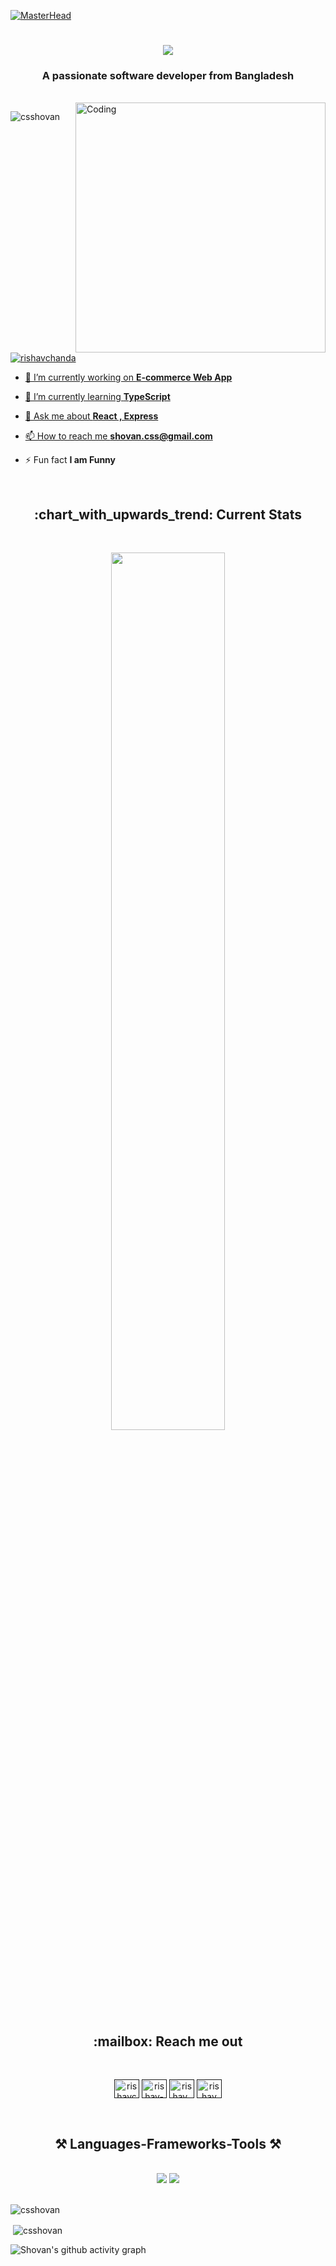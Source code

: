 [![MasterHead](https://firebasestorage.googleapis.com/v0/b/flexi-coding.appspot.com/o/dempgi7-520f8d5f-63d4-4453-8822-dbc149ae27f8.gif?alt=media&token=91c0c7b2-93c3-4029-b011-1a8703c5730d)](https://rishavchanda.io)

<h1 align="center">
    <img src="https://readme-typing-svg.herokuapp.com/?font=Righteous&size=35&center=true&vCenter=true&width=500&height=70&duration=4000&lines=Hi+There!+👋;+I'm+Shovan+Saha!;" />
</h1>

<h3 align="center">A passionate software developer from Bangladesh</h3>

<br/>

<img align="right" alt="Coding" width="400" src="https://cdn.dribbble.com/users/1162077/screenshots/3848914/programmer.gif">


<p align="left"> <img src="https://komarev.com/ghpvc/?username=csshovan&label=Profile%20views&color=0e75b6&style=flat" alt="csshovan" /> </p>

<p align="left"> <a href="" target="blank"><img src="https://img.shields.io/twitter/follow/csshovan?logo=twitter&style=for-the-badge" alt="rishavchanda"  </p>

- 🔭 I’m currently working on **E-commerce Web App**

- 🌱 I’m currently learning **TypeScript**

- 💬 Ask me about **React , Express**

- 📫 How to reach me **shovan.css@gmail.com**

- ⚡ Fun fact **I am Funny**

<br/>

 <h2 align="center"> :chart_with_upwards_trend: Current Stats</h2>

<br />
<p align="center">
  <img width="60%" src="https://github-readme-streak-stats.herokuapp.com?user=csshovan&theme=react&hide_border=true&background=0D1117&stroke=0D1117&fire=FF1CF7&sideLabels=00F0FF&currStreakNum=FF1CF7&ring=FF1CF7&currStreakLabel=FF1CF7&sideNums=00F0FF" />
</p>


<h2 align="center"> :mailbox: Reach me out</h2>
<br />
  <p align="center">
<a href="" target="blank"><img align="center" src="https://raw.githubusercontent.com/rahuldkjain/github-profile-readme-generator/master/src/images/icons/Social/twitter.svg" alt="rishavchanda" height="30" width="40" /></a>
<a href="" target="blank"><img align="center" src="https://raw.githubusercontent.com/rahuldkjain/github-profile-readme-generator/master/src/images/icons/Social/linked-in-alt.svg" alt="rishav-chanda-b89a791b3" height="30" width="40" /></a>
<a href="" target="blank"><img align="center" src="https://raw.githubusercontent.com/rahuldkjain/github-profile-readme-generator/master/src/images/icons/Social/instagram.svg" alt="rishav_chanda" height="30" width="40" /></a>
<a href="" target="blank"><img align="center" src="https://raw.githubusercontent.com/rahuldkjain/github-profile-readme-generator/master/src/images/icons/Social/youtube.svg" alt="rishav chanda" height="30" width="40" /></a>
</p>
<br />


<h2 align="center">⚒️ Languages-Frameworks-Tools ⚒️</h2>
<br/>
<div align="center">
    <img src="https://skillicons.dev/icons?i=react,bootstrap,mui,html,css,vscode,github,figma,tailwind,git" />
    <img src="https://skillicons.dev/icons?i=nodejs,javascript,typescript,express,firebase,mongodb,c,java,cpp,nextjs" /><br>
</div>

<br/>

<p><img align="center" src="https://github-readme-stats.vercel.app/api/top-langs?username=csshovan&show_icons=true&locale=en&layout=compact&theme=tokyonight" alt="csshovan" /></p>

<p>&nbsp;<img align="center" src="https://github-readme-stats.vercel.app/api?username=csshovan&show_icons=true&locale=en&theme=tokyonight" alt="csshovan" /></p>

![Shovan's github activity graph](https://github-readme-activity-graph.vercel.app/graph?username=csshovan&theme=react-dark)





